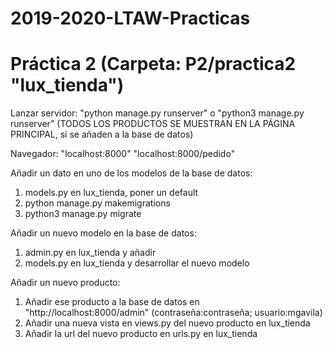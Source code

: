 # 2019-2020-LTAW-Practicas
# Práctica 2 (Carpeta: P2/practica2 "lux_tienda")

Lanzar servidor:
  "python manage.py runserver" o "python3 manage.py runserver"
  (TODOS LOS PRODUCTOS SE MUESTRAN EN LA PÁGINA PRINCIPAL, si se añaden a la base de datos)

Navegador:
  "localhost:8000"
  "localhost:8000/pedido"

Añadir un dato en uno de los modelos de la base de datos:
  1. models.py en lux_tienda, poner un default
  2. python manage.py makemigrations
  3. python3 manage.py migrate

Añadir un nuevo modelo en la base de datos:
  1. admin.py en lux_tienda y añadir
  2. models.py en lux_tienda y desarrollar el nuevo modelo

Añadir un nuevo producto:
  1. Añadir ese producto a la base de datos en "http://localhost:8000/admin" (contraseña:contraseña; usuario:mgavila)
  2. Añadir una nueva vista en views.py del nuevo producto en lux_tienda
  3. Añadir la url del nuevo producto en urls.py en lux_tienda
